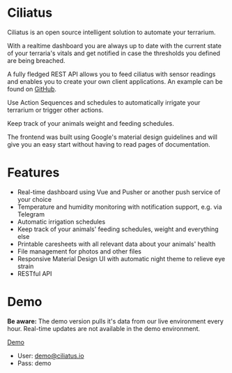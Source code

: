 # Ciliatus
Ciliatus is an open source intelligent solution to automate your terrarium.

With a realtime dashboard you are always up to date with the current state of your terraria's vitals and get notified in case the thresholds you defined are being breached.

A fully fledged REST API allows you to feed ciliatus with sensor readings and enables you to create your own client applications. An example can be found on [GitHub](https://github.com/matthenning/ciliatus_controlunit).

Use Action Sequences and schedules to automatically irrigate your terrarium or trigger other actions.

Keep track of your animals weight and feeding schedules.

The frontend was built using Google's material design guidelines and will give you an easy start without having to read pages of documentation.

# Features

* Real-time dashboard using Vue and Pusher or another push service of your choice
* Temperature and humidity monitoring with notification support, e.g. via Telegram
* Automatic irrigation schedules
* Keep track of your animals' feeding schedules, weight and everything else
* Printable caresheets with all relevant data about your animals' health
* File management for photos and other files
* Responsive Material Design UI with automatic night theme to relieve eye strain
* RESTful API

# Demo

**Be aware:** The demo version pulls it's data from our live environment every hour. Real-time updates are not available in the demo environment.

[Demo](https://demo01.ciliatus.io)

* User: demo@ciliatus.io
* Pass: demo
